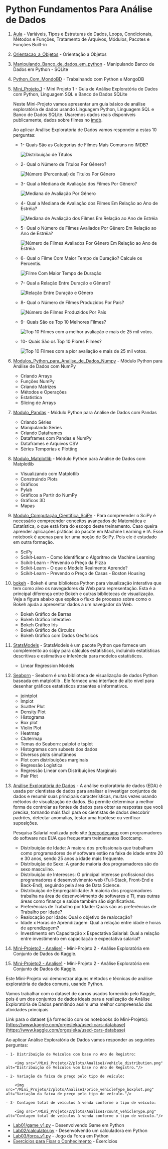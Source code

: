 # Python Fundamentos Para Análise de Dados


1. [Aula](https://github.com/leonardodamata/Python_Analise_Dados/blob/main/Aula.ipynb) - Variáveis, Tipos e Estruturas de Dados, Loops, Condicionais, Métodos e Funções, Tratamento de Arquivos, Módulos, Pacotes e Funções Built-in
1. [Orientacao_a_Objetos](https://github.com/leonardodamata/Python_Analise_Dados/blob/main/Orientacao_a_Objetos.ipynb) - Orientação a Objetos
1. [Manipulando_Banco_de_dados_em_python](https://github.com/leonardodamata/Python_Analise_Dados/blob/main/Manipulando_Banco_de_dados_em_python.ipynb) - Manipulando Banco de Dados em Python - SQLite
1. [Python_Com_MondoBD](https://github.com/leonardodamata/Python_Analise_Dados/blob/main/Python_Com_MondoBD.ipynb) - Trabalhando com Python e MongoDB
1. [Mini_Projeto_1](https://github.com/leonardodamata/Python_Analise_Dados/blob/main/Mini_Projeto/1/Mini_Projeto_1.ipynb) - Mini Projeto 1 - Guia de Análise Exploratória de Dados com Python, Linguagem SQL e Banco de Dados SQLite

    Neste Mini-Projeto vamos apresentar um guia básico de análise exploratória de dados usando Linguagem Python, Linguagem SQL e Banco de Dados SQLite. Usaremos dados reais disponíveis publicamente, dados sobre filmes no [imdb](https://www.imdb.com/interfaces/).

    Ao aplicar Análise Exploratória de Dados vamos responder a estas 10 perguntas:

    - 1- Quais São as Categorias de Filmes Mais Comuns no IMDB?

        <img src="/imagem/Mini_Projeto/1/resposta01.png" alt="Distribuição de Títulos"/>

    - 2- Qual o Número de Títulos Por Gênero?

        <img src="/imagem/Mini_Projeto/1/resposta02.png" alt="Número (Percentual) de Titulos Por Gênero"/>

    - 3- Qual a Mediana de Avaliação dos Filmes Por Gênero?

        <img src="/imagem/Mini_Projeto/1/resposta03.png" alt="Mediana de Avaliação Por Gênero"/>

    - 4- Qual a Mediana de Avaliação dos Filmes Em Relação ao Ano de Estréia?

        <img src="/imagem/Mini_Projeto/1/resposta04.png" alt="Mediana de Avaliação dos Filmes Em Relação ao Ano de Estréia"/>

    - 5- Qual o Número de Filmes Avaliados Por Gênero Em Relação ao Ano de Estréia?

        <img src="/imagem/Mini_Projeto/1/resposta05.png" alt="Número de Filmes Avaliados Por Gênero Em Relação ao Ano de Estréia"/>

    - 6- Qual o Filme Com Maior Tempo de Duração? Calcule os Percentis.

        <img src="/imagem/Mini_Projeto/1/resposta06.png" alt="Filme Com Maior Tempo de Duração"/>

    - 7- Qual a Relação Entre Duração e Gênero?

        <img src="/imagem/Mini_Projeto/1/resposta07.png" alt="Relação Entre Duração e Gênero"/>

    - 8- Qual o Número de Filmes Produzidos Por País?

        <img src="/imagem/Mini_Projeto/1/resposta08.png" alt="Número de Filmes Produzidos Por País"/>

    - 9- Quais São os Top 10 Melhores Filmes?

         <img src="/imagem/Mini_Projeto/1/resposta09.png" alt="Top 10 Filmes com a melhor avaliação e mais de 25 mil votos."/>

    - 10- Quais São os Top 10 Piores Filmes?

        <img src="/imagem/Mini_Projeto/1/resposta10.png" alt="Top 10 Filmes com a pior avaliação e mais de 25 mil votos."/>

1. [Modulos_Python_para_Analise_de_Dados_Numpy](https://github.com/leonardodamata/Python_Analise_Dados/blob/main/Modulos_Python_para_Analise_de_Dados_Numpy.ipynb) - Módulo Python para Análise de Dados com NumPy
    - Criando Arrays
    - Funções NumPy
    - Criando Matrizes
    - Métodos e Operações
    - Estatística
    - Slicing de Arrays

1. [Modulo_Pandas](https://github.com/leonardodamata/Python_Analise_Dados/blob/main/Modulo_Pandas.ipynb) - Módulo Python para Análise de Dados com Pandas
    - Criando Séries
    - Manipulando Séries
    - Criando Dataframes
    - Dataframes com Pandas e NumPy
    - Dataframes e Arquivos CSV
    - Séries Temporias e Plotting

1. [Modulo_Matplotlib](https://github.com/leonardodamata/Python_Analise_Dados/blob/main/Modulo_Matplotlib.ipynb) - Módulo Python para Análise de Dados com Matplotlib
    - Visualizando com Matplotlib
    - Construindo Plots
    - Gráficos
    - Pylab
    - Gráficos a Partir do NumPy
    - Gráficos 3D
    - Mapas   

1. [Modulo_Computação_Cientifica_SciPy](https://github.com/leonardodamata/Python_Analise_Dados/blob/main/Modulo_Computação_Cientifica_SciPy.ipynb) - Para compreender o SciPy é necessário compreender conceitos avançados de Matemática e Estatística, o que está fora do escopo deste treinamento. Caso queira aprender aplicações práticas do pacote em Machine Learning e IA. Esse notebook é apenas para ter uma noção de SciPy. Pois ele é estudado em outra formação.
    - SciPy
    - Scikit-Learn - Como Identificar o Algoritmo de Machine Learning
    - Scikit-Learn - Prevendo o Preço da Pizza
    - Scikit-Learn - O que o Modelo Realmente Aprende?
    - Scikit-Learn - Prevendo o Preço de Casas - Boston Housing

1. [bokeh](https://github.com/leonardodamata/Python_Analise_Dados/blob/main/bokeh.ipynb) - Bokeh é uma biblioteca Python para visualização interativa que tem como alvo os navegadores da Web para representação. Esta é a principal diferença entre Bokeh e outras bibliotecas de visualização. Veja a figura abaixo que explica o fluxo de processo sobre como o Bokeh ajuda a apresentar dados a um navegador da Web.

    - Bokeh Gráfico de Barras
    - Bokeh Gráfico Interativo
    - Bokeh Gráfico Iris
    - Bokeh Gráfico de Círculos
    - Bokeh Gráfico com Dados Geofísicos

1. [StatsModels](https://github.com/leonardodamata/Python_Analise_Dados/blob/main/StatsModels.ipynb) - StatsModels é  um pacote Python que fornece um complemento ao scipy para cálculos estatísticos, incluindo estatísticas descritivas e estimativa e inferência para modelos estatísticos.

    - Linear Regression Models

1. [Seaborn](https://github.com/leonardodamata/Python_Analise_Dados/blob/main/seaborn.ipynb) - Seaborn é uma biblioteca de visualização de dados Python baseada em matplotlib . Ele fornece uma interface de alto nível para desenhar gráficos estatísticos atraentes e informativos.

    - jointplot
    - lmplot
    - Scatter Plot
    - Density Plot
    - Histograma
    - Box plot
    - Violin Plot
    - Heatmap
    - Clutermap
    - Temas do Seaborn: palplot e tsplot
    - Histogramas com subsets dos dados
    - Diversos plots simultâneos
    - Plot com distribuições marginais
    - Regressão Logística
    - Regressão Linear com Distribuições Marginais
    - Pair Plot

1. [Análise Exploratória de Dados](https://github.com/leonardodamata/Python_Analise_Dados/blob/main/Analise_Exploratoria_Dados.ipynb) - A análise exploratória de dados (EDA) é usada por cientistas de dados para analisar e investigar conjuntos de dados e resumir suas principais características, muitas vezes usando métodos de visualização de dados. Ela permite determinar a melhor forma de controlar as fontes de dados para obter as respostas que você precisa, tornando mais fácil para os cientistas de dados descobrir padrões, detectar anomalias, testar uma hipótese ou verificar suposições.


    Pesquisa Salarial realizada pelo site [freecodecamp](https://www.freecodecamp.com/) com programadores do software nos EUA que frequentam treinamentos Bootcamp.

    - Distribuição de Idade: A maiora dos profissionais que trabalham como programadores de # software estão na faixa de idade entre 20 e 30 anos, sendo 25 anos a idade mais frequente.
    - Distribuição de Sexo: A grande maioria dos programadores são do sexo masculino.
    - Distribuição de Interesses: O principal interesse profissional dos programadores é desenvolvimento web (Full-Stack, Front-End e Back-End), seguindo pela área de Data Science.
    - Distribuição de Empregabilidade: A maioria dos programadores trabalha na área de desenvolvimento de softwares e TI, mas outras áreas como finançs e saúde também são  significativas.
    - Preferências de Trabalho por Idade: Quais são as preferências de Trabalho por Idade?
    - Realocação por Idade:  Qual o objetivo de realocação?
    - Idade x Horas de Aprendizagem: Qual a relação entre idade e horas de aprendizagem?
    - Investimento em Capacitação x Espectativa Salarial: Qual a relação entre investimento em capacitação e expectativa salarial?


1. [Mini-Projeto2 - Analise1](https://github.com/leonardodamata/Python_Analise_Dados/blob/main/Mini_Projeto/1/Mini-Projeto2-Analise1.ipynb) - Mini-Projeto 2 - Análise Exploratória em Conjunto de Dados do Kaggle.





1. [Mini-Projeto2 - Analise1](https://github.com/leonardodamata/Python_Analise_Dados/blob/main/Mini_Projeto/1/Mini-Projeto2-Analise1.ipynb) - Mini-Projeto 2 - Análise Exploratória em Conjunto de Dados do Kaggle.

Este Mini-Projeto vai demonstrar alguns métodos e técnicas de análise exploratória de dados comuns, usando Python.

Vamos trabalhar com o dataset de carros usados fornecido pelo Kaggle, pois é um dos conjuntos de dados ideais para a realização de Análise Exploratória de Dados permitindo assim uma melhor compreensão das atividades principais

Link para o dataset (já fornecido com os notebooks do Mini-Projeto):[https://www.kaggle.com/orgesleka/used-cars-database](https://www.kaggle.com/orgesleka/used-cars-database)

Ao aplicar Análise Exploratória de Dados vamos responder as seguintes perguntas:

    - 1- Distribuição de Veículos com base no Ano de Registro:

        <img src="/Mini_Projeto/2/plots/Analise1/vehicle_distribution.png" alt="Distribuição de Veículos vom base no Ano de Registro."/>

    - 2- Variação da faixa de preço pelo tipo de veículo:

        <img src="/Mini_Projeto/2/plots/Analise1/price_vehicleType_boxplot.png" alt="Variação da faixa de preço pelo tipo de veículo."/>

    - 3- Contagem total de veículos à venda conforme o tipo de veículo:

        <img src="/Mini_Projeto/2/plots/Analise1/count_vehicleType.png" alt="Contagem total de veículos à venda conforme o tipo de veículo."/>



- [Lab01/game_v1.py](https://github.com/leonardodamata/Python_Analise_Dados/blob/main/Lab01/game_v1.py) - Desenvolvendo Game em Python
- [Lab02/calculator.py](https://github.com/leonardodamata/Python_Analise_Dados/blob/main/Lab02/calculator.py) - Desenvolvendo um calculadora em Python
- [Lab03/forca_v1.py](https://github.com/leonardodamata/Python_Analise_Dados/blob/main/Lab03/forca_v1.py) - Jogo da Forca em Python
- [Exercícios para Fixar o Conhecimento](https://github.com/leonardodamata/Python_Analise_Dados/blob/main/DSA-Python-Cap09-Exercicio.ipynb) -  Exercícios
